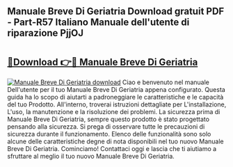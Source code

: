 ## Manuale Breve Di Geriatria Download gratuit PDF - Part-R57 Italiano Manuale dell'utente di riparazione PjjOJ

# <h2><a href="http://dfafe5.blite.top/?on=Manuale+Breve+Di+Geriatria">🔗Download 👉🔴 Manuale Breve Di Geriatria</a></h2>

[![Manuale Breve Di Geriatria download](https://i.imgur.com/lujVjoI.png)](http://dfafe5.blite.top/?on=Manuale+Breve+Di+Geriatria)
Ciao e benvenuto nel manuale Dell'utente per il tuo Manuale Breve Di Geriatria appena configurato. Questa guida ha lo scopo di aiutarti a padroneggiare le caratteristiche e le capacità del tuo Prodotto. All'interno, troverai istruzioni dettagliate per L'installazione, L'uso, la manutenzione e la risoluzione dei problemi. La sicurezza prima di Manuale Breve Di Geriatria, sempre questo prodotto è stato progettato pensando alla sicurezza. Si prega di osservare tutte le precauzioni di sicurezza durante il funzionamento. Elenco delle funzionalità sono solo alcune delle caratteristiche degne di nota disponibili nel tuo nuovo Manuale Breve Di Geriatria. Cominciamo! Contattaci oggi e lascia che ti aiutiamo a sfruttare al meglio il tuo nuovo Manuale Breve Di Geriatria.
